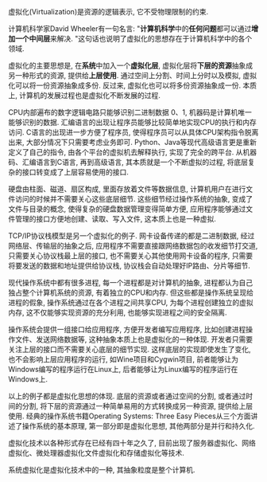 
虚拟化(Virtualization)是资源的逻辑表示, 它不受物理限制的约束.

计算机科学家David Wheeler有一句名言: "**计算机科学**中的**任何问题**都可以通过**增加一个中间层**来解决. "这句话也说明了虚拟化的思想存在于计算机科学中的各个领域.

虚拟化的主要思想是, 在**系统**中加入一个**虚拟化层**, 虚拟化层将**下层的资源**抽象成另一种形式的资源, 提供给**上层使用**. 通过空间上分割、时间上分时以及模拟, 虚拟化可以将一份资源抽象成多份. 反过来, 虚拟化也可以将多份资源抽象成一份. 本质上, 计算机的发展过程也是虚拟化不断发展的过程.

CPU内部遍布的数字逻辑电路只能够识别二进制数据 0、1, 机器码是计算机唯一能够识别的数据. 汇编语言的出现让程序员能够比较简单地实现CPU的执行和内存访问. C语言的出现进一步方便了程序员, 使得程序员可以从具体CPU架构指令脱离出来, 大部分情况下只需要考虑业务即可. Python、Java等现代高级语言更是重新定义了自己的指令, 由各个平台的虚拟机去解释执行, 实现了完全的跨平台. 从机器码、汇编语言到C语言, 再到高级语言, 其本质就是一个不断虚拟的过程, 将底层复杂的接口转变成了上层容易使用的接口.

硬盘由柱面、磁道、扇区构成, 里面存放着文件等数据信息, 计算机用户在进行文件访问的时候并不需要关心这些底层细节. 这些细节经过操作系统的抽象, 变成了文件与目录的概念, 使得复杂的硬盘数据管理变得简单方便, 应用程序能够通过文件管理的接口方便地创建、读取、写入文件, 这本质上也是一种虚拟.

TCP/IP协议栈模型是另一个虚拟化的例子. 网卡设备传递的都是二进制数据, 经过网络层、传输层的抽象之后, 应用程序不需要直接跟网络数据包的收发细节打交道, 只需要关心协议栈最上层的接口, 也不需要关心其他使用网卡设备的程序, 只需要将要发送的数据和地址提供给协议栈, 协议栈会自动处理好IP路由、分片等细节.

现代操作系统中都有很多进程, 每一个进程都是对计算机的抽象, 进程都认为自己独占整个计算机系统的资源, 有着独立的CPU和内存. 但这些都是操作系统呈现给进程的假象, 操作系统通过在各个进程之间共享CPU, 为每个进程创建独立的虚拟内存, 这不仅能够实现资源的充分利用, 也能够实现进程之间的安全隔离.

操作系统会提供一组接口给应用程序, 方便开发者编写应用程序, 比如创建进程操作文件、发送网络数据等, 这种抽象本质上也是虚拟化的一种体现. 开发者只需要关注上层的接口而不需要关心底层的细节实现. 这样底层的实现即使发生了变化, 也不会影响上层应用程序的运行, 如Wine项目和Cygwin项目, 前者能够让为Windows编写的程序运行在Linux上, 后者能够让为Linux编写的程序运行在Windows上.

以上的例子都是虚拟化思想的体现. 底层的资源或者通过空间的分割, 或者通过时间的分割, 将下层的资源通过一种简单易用的方式转换成另一种资源, 提供给上层使用. 经典的操作系统书籍Operating Systems: Three Easy Pieces从三个方面讲述了操作系统的基本原理, 第一部分即是虚拟化思想, 其他两部分是并行和持久化.

虚拟化技术以各种形式存在已经有四十年之久了, 目前出现了服务器虚拟化、网络虚拟化、微处理器虚拟化文件虚拟化和存储虚拟化等技术.

系统虚拟化是虚拟化技术中的一种, 其抽象粒度是整个计算机.







